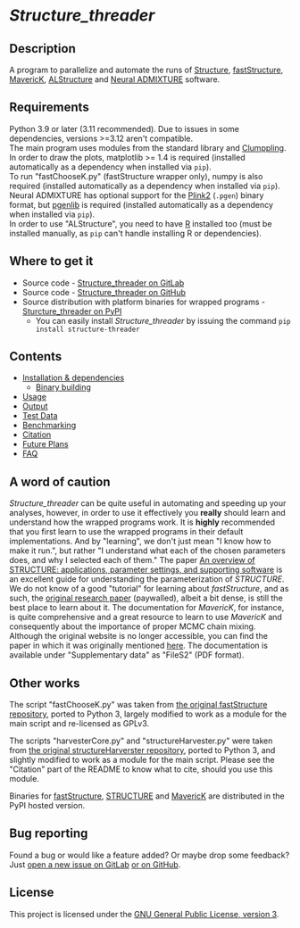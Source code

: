 # *Structure_threader*

## Description

A program to parallelize and automate the runs of [Structure](http://web.stanford.edu/group/pritchardlab/structure.html), [fastStructure](https://rajanil.github.io/fastStructure/), [MavericK](http://www.bobverity.com/home/maverick/what-is-maverick/), [ALStructure](https://github.com/StoreyLab/alstructure) and [Neural ADMIXTURE](https://github.com/AI-sandbox/neural-admixture) software.


## Requirements

Python 3.9 or later (3.11 recommended). Due to issues in some dependencies, versions >=3.12 aren't compatible.  
The main program uses modules from the standard library and [Clumppling](https://github.com/PopGenClustering/Clumppling).  
In order to draw the plots, matplotlib >= 1.4 is required (installed automatically as a dependency when installed via `pip`).  
To run "fastChooseK.py" (fastStructure wrapper only), numpy is also required (installed automatically as a dependency when installed via `pip`).  
Neural ADMIXTURE has optional support for the [Plink2](https://www.cog-genomics.org/plink/2.0/) (`.pgen`) binary format, but [pgenlib](https://pypi.org/project/Pgenlib/) is required (installed automatically as a dependency when installed via `pip`).  
In order to use "ALStructure", you need to have [R](https://www.r-project.org/) installed too (must be installed manually, as `pip` can't handle installing R or dependencies).


## Where to get it

* Source code - [Structure_threader on GitLab](https://gitlab.com/StuntsPT/Structure_threader)
* Source code - [Structure_threader on GitHub](https://github.com/StuntsPT/Structure_threader)
* Source distribution with platform binaries for wrapped programs - [Sturcture_threader on PyPI](https://pypi.org/project/structure-threader/)
    * You can easily install *Structure_threader* by issuing the command `pip install structure-threader`


## Contents

* [Installation & dependencies](install.md)
    * [Binary building](binaries.md)
* [Usage](usage.md)
* [Output](output.md)
* [Test Data](test_data.md)
* [Benchmarking](benchmark.md)
* [Citation](citation.md)
* [Future Plans](future.md)
* [FAQ](faq.md)


## A word of caution

*Structure_threader* can be quite useful in automating and speeding up your analyses, however, in order to use it effectively you **really** should learn and understand how the wrapped programs work. It is **highly** recommended that you first learn to use the wrapped programs in their default implementations. And by "learning", we don't just mean "I know how to make it run.", but rather "I understand what each of the chosen parameters does, and why I selected each of them."
The paper [An overview of STRUCTURE: applications, parameter settings, and supporting software](https://www.ncbi.nlm.nih.gov/pmc/articles/PMC3665925/) is an excellent guide for understanding the parameterization of *STRUCTURE*.
We do not know of a good "tutorial" for learning about *fastStructure*, and as such, the [original research paper](http://www.genetics.org/content/197/2/573) (paywalled), albeit a bit dense, is still the best place to learn about it.
The documentation for *MavericK*, for instance, is quite comprehensive and a great resource to learn to use *MavericK* and consequently about the importance of proper MCMC chain mixing. Although the original website is no longer accessible, you can find the paper in which it was originally mentioned [here](https://doi.org/10.1534/genetics.115.180992). The documentation is available under "Supplementary data" as "FileS2" (PDF format).

## Other works

The script "fastChooseK.py" was taken from [the original fastStructure repository](https://github.com/rajanil/fastStructure), ported to Python 3, largely modified to work as a module for the main script and re-licensed as GPLv3.

The scripts "harvesterCore.py" and "structureHarvester.py" were taken from [the original structureHarverster repository](https://github.com/dentearl/structureHarvester), ported to Python 3, and slightly modified to work as a module for the main script. Please see the "Citation" part of the README to know what to cite, should you use this module.

Binaries for [fastStructure](https://github.com/rajanil/fastStructure), [STRUCTURE](http://web.stanford.edu/group/pritchardlab/structure.html) and [MavericK](https://gitgub.com/bobverity/MavericK) are distributed in the PyPI hosted version.


## Bug reporting

Found a bug or would like a feature added? Or maybe drop some feedback?
Just [open a new issue on GitLab](https://gitlab.com/StuntsPT/Structure_threader/issues/new) [or on GitHub](https://github.com/StuntsPT/Structure_threader/issues/new).


## License

This project is licensed under the [GNU General Public License, version 3](https://gitlab.com/StuntsPT/Structure_threader/-/raw/master/LICENSE).
